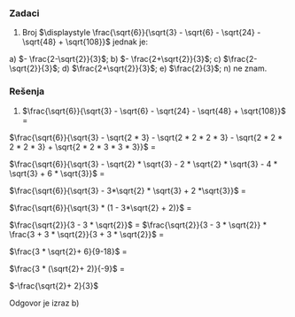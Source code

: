 ### Zadaci

1. Broj $\displaystyle \frac{\sqrt{6}}{\sqrt{3} - \sqrt{6} - \sqrt{24} - \sqrt{48} + \sqrt{108}}$ jednak je:

a) $- \frac{2-\sqrt{2}}{3}$;
b) $- \frac{2+\sqrt{2}}{3}$;
c) $\frac{2-\sqrt{2}}{3}$;
d) $\frac{2+\sqrt{2}}{3}$;
e) $\frac{2}{3}$;
n) ne znam.




### Rešenja

1. $\frac{\sqrt{6}}{\sqrt{3} - \sqrt{6} - \sqrt{24} - \sqrt{48} + \sqrt{108}}$  = 

$\frac{\sqrt{6}}{\sqrt{3} - \sqrt{2 * 3} - \sqrt{2 * 2 * 2 * 3} - \sqrt{2 * 2 * 2 * 2 * 3}  + \sqrt{2 * 2 * 3 * 3 * 3}}$ =

$\frac{\sqrt{6}}{\sqrt{3} - \sqrt{2} * \sqrt{3} - 2 * \sqrt{2} * \sqrt{3} - 4 * \sqrt{3}  +  6 * \sqrt{3}}$ =

$\frac{\sqrt{6}}{\sqrt{3} - 3*\sqrt{2} * \sqrt{3} +  2 *\sqrt{3}}$ =

$\frac{\sqrt{6}}{\sqrt{3} * (1 - 3*\sqrt{2} + 2)}$ =

$\frac{\sqrt{2}}{3 - 3 * \sqrt{2}}$ =
$\frac{\sqrt{2}}{3 - 3 * \sqrt{2}} * \frac{3 + 3 * \sqrt{2}}{3 + 3 * \sqrt{2}}$  =

$\frac{3 * \sqrt{2}+ 6}{9-18}$  =

$\frac{3 * (\sqrt{2}+ 2)}{-9}$  =

$-\frac{\sqrt{2}+ 2}{3}$ 

Odgovor je izraz b) 




